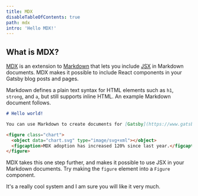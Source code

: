 ```yaml
---
title: MDX
disableTableOfContents: true
path: mdx
intro: 'Hello MDX!'
---
```


## What is MDX?

[MDX](/docs/glossary/#mdx) is an extension to [Markdown](/docs/glossary/markdown/) that lets you include [JSX](/docs/glossary/#jsx) in Markdown documents. MDX makes it possible to include React components in your Gatsby blog posts and pages.

Markdown defines a plain text syntax for HTML elements such as `h1`, `strong`, and `a`, but still supports inline HTML. An example Markdown document follows.

```markdown
# Hello world!

You can use Markdown to create documents for [Gatsby](https://www.gatsbyjs.org/).

<figure class="chart">
  <object data="chart.svg" type="image/svg+xml"></object>
  <figcaption>MDX adoption has increased 120% since last year.</figcaption>
</figure>
```

MDX takes this one step further, and makes it possible to use JSX in your Markdown documents. Try making the `figure` element into a `Figure` component.

It's a really cool system and I am sure you will like it very much.